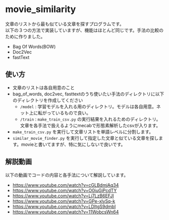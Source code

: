 # movie_similarity
文章のリストから最も似ている文章を探すプログラムです。  
以下の３つの方法で実装していますが、機能はほとんど同じです。手法の比較のために作りました。

- Bag Of Words(BOW)
- Doc2Vec
- fastText

## 使い方
- 文章のリストは各自用意のこと
- bag_of_words, doc2vec, fasttextのうち使いたい手法のディレクトリに以下のディレクトリを作成してください
  - `/model` : 学習モデルを入れる用のディレクトリ。モデルは各自用意。ネット上に転がっているもので良い。
  - `/train` : `make_train_csv.py` の実行結果を入れるためのディレクトリ。文章を各手法で扱えるようにmecabで形態素解析したcsvが入ります。
- `make_train_csv.py` を実行して文章リストを単語レベルに分割します。
- `similar_movie_finder.py` を実行して指定した文章と似ている文章を探します。movieと書いてますが、特に気にしないで良いです。

## 解説動画
以下の動画でコードの内容と各手法について解説しています。
- https://www.youtube.com/watch?v=cGLBdmjAq34
- https://www.youtube.com/watch?v=O0iuGjPcdTY
- https://www.youtube.com/watch?v=Lj7LzB6EFJI
- https://www.youtube.com/watch?v=GPe-xlySq-k
- https://www.youtube.com/watch?v=LDItgS9dmbI
- https://www.youtube.com/watch?v=11WobcsWn64
